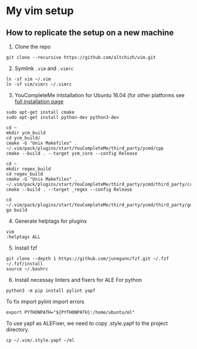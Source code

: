 # My vim setup
## How to replicate the setup on a new machine
1. Clone the repo
```
git clone --recursive https://github.com/altchizh/vim.git
```
2. Symlink `.vim` and `.vimrc`
```
ln -sf vim ~/.vim
ln -sf vim/vimrc ~/.vimrc
```
3. YouCompleteMe intstallation for Ubuntu 16.04 (for other platforms see [full installation page](https://github.com/ycm-core/YouCompleteMe#full-installation-guide)
```
sudo apt-get install cmake
sudo apt-get install python-dev python3-dev
```
```
cd ~
mkdir ycm_build
cd ycm_build/
cmake -G "Unix Makefiles" . ~/.vim/pack/plugins/start/YouCompleteMe/third_party/ycmd/cpp
cmake --build . --target ycm_core --config Release
```
```
cd ~
mkdir regex_build
cd regex_build
cmake -G "Unix Makefiles" . ~/.vim/pack/plugins/start/YouCompleteMe/third_party/ycmd/third_party/cregex
cmake --build . --target _regex --config Release
```
```
cd ~/.vim/pack/plugins/start/YouCompleteMe/third_party/ycmd/third_party/go/src/golang.org/x/tools/cmd/gopls
go build
```
4. Generate helptags for plugins
```
vim
:helptags ALL
```
5. Install fzf
```
git clone --depth 1 https://github.com/junegunn/fzf.git ~/.fzf
~/.fzf/install
source ~/.bashrc
```
6. Install necessay linters and fixers for ALE
For python
```
python3 -m pip install pylint yapf
```
To fix import pylint import errors
```
export PYTHONPATH="${PYTHONPATH}:/home/ubuntu/ml" 
```
To use yapf as ALEFixer, we need to copy .style.yapf to the project directory.
```
cp ~/.vim/.style.yapf ~/ml
```

